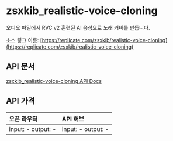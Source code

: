 # zsxkib_realistic-voice-cloning

오디오 파일에서 RVC v2 훈련된 AI 음성으로 노래 커버를 만듭니다.

소스 링크 이름: [https://replicate.com/zsxkib/realistic-voice-cloning](https://replicate.com/zsxkib/realistic-voice-cloning)

## API 문서

[zsxkib_realistic-voice-cloning API Docs](../apis/kr/zsxkib_realistic-voice-cloning.md)

## API 가격

| 오픈 라우터 | API 허브 |
|:---|:---|
| input: - output: - | input: - output: - |
